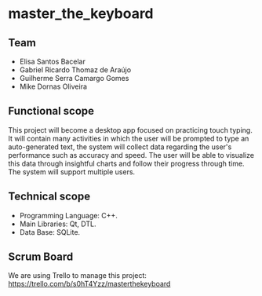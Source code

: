 # master_the_keyboard
## Team
* Elisa Santos Bacelar
* Gabriel Ricardo Thomaz de Araújo
* Guilherme Serra Camargo Gomes
* Mike Dornas Oliveira

## Functional scope
This project will become a desktop app focused on practicing touch typing. It will contain many activities in which the user will be prompted to type an auto-generated text, the system will collect data regarding the user's performance such as accuracy and speed. The user will be able to visualize this data through insightful charts and follow their progress through time. The system will support multiple users.

## Technical scope
* Programming Language: C++.
* Main Libraries: Qt, DTL.
* Data Base: SQLite.

## Scrum Board
We are using Trello to manage this project: https://trello.com/b/s0hT4Yzz/masterthekeyboard
